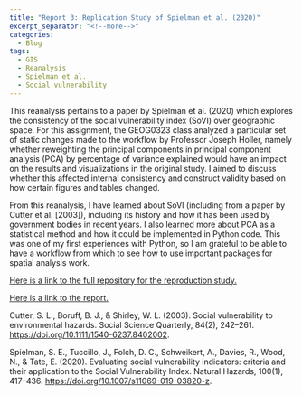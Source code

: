 ```yaml
---
title: "Report 3: Replication Study of Spielman et al. (2020)"
excerpt_separator: "<!--more-->"
categories:
  - Blog
tags:
  - GIS
  - Reanalysis
  - Spielman et al.
  - Social vulnerability
---
```


This reanalysis pertains to a paper by Spielman et al. (2020) which explores the consistency of the social vulnerability index (SoVI) over geographic space. For this assignment, the GEOG0323 class analyzed a particular set of static changes made to the workflow by Professor Joseph Holler, namely whether reweighting the principal components in principal component analysis (PCA) by percentage of variance explained would have an impact on the results and visualizations in the original study. I aimed to discuss whether this affected internal consistency and construct validity based on how certain figures and tables changed.

From this reanalysis, I have learned about SoVI (including from a paper by Cutter et al. [2003]), including its history and how it has been used by government bodies in recent years. I also learned more about PCA as a statistical method and how it could be implemented in Python code. This was one of my first experiences with Python, so I am grateful to be able to have a workflow from which to see how to use important packages for spatial analysis work.

[Here is a link to the full repository for the reproduction study.](https://github.com/andya17/RPl-Spielman-2020)

[Here is a link to the report.](https://andya17.github.io/RPl-Spielman-2020/) 

Cutter, S. L., Boruff, B. J., & Shirley, W. L. (2003). Social vulnerability to environmental hazards. Social Science Quarterly, 84(2), 242–261. <https://doi.org/10.1111/1540-6237.8402002>.

Spielman, S. E., Tuccillo, J., Folch, D. C., Schweikert, A., Davies, R., Wood, N., & Tate, E. (2020). Evaluating social vulnerability indicators: criteria and their application to the Social Vulnerability Index. Natural Hazards, 100(1), 417–436. <https://doi.org/10.1007/s11069-019-03820-z>.